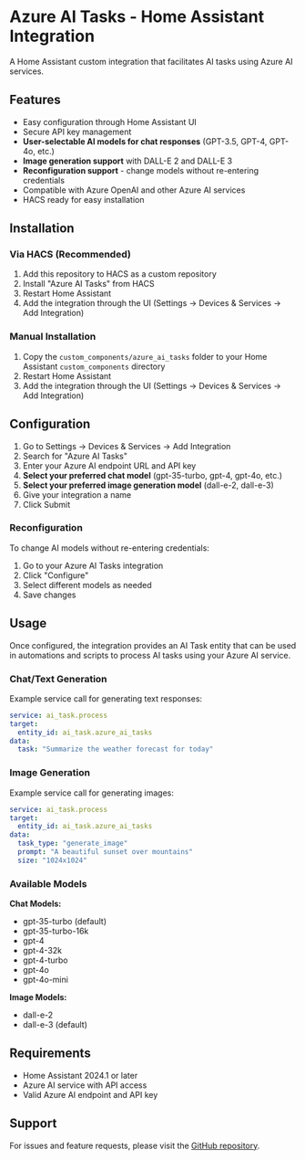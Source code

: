 # Azure AI Tasks - Home Assistant Integration

A Home Assistant custom integration that facilitates AI tasks using Azure AI services.

## Features

- Easy configuration through Home Assistant UI
- Secure API key management  
- **User-selectable AI models for chat responses** (GPT-3.5, GPT-4, GPT-4o, etc.)
- **Image generation support** with DALL-E 2 and DALL-E 3
- **Reconfiguration support** - change models without re-entering credentials
- Compatible with Azure OpenAI and other Azure AI services
- HACS ready for easy installation

## Installation

### Via HACS (Recommended)

1. Add this repository to HACS as a custom repository
2. Install "Azure AI Tasks" from HACS
3. Restart Home Assistant
4. Add the integration through the UI (Settings → Devices & Services → Add Integration)

### Manual Installation

1. Copy the `custom_components/azure_ai_tasks` folder to your Home Assistant `custom_components` directory
2. Restart Home Assistant
3. Add the integration through the UI (Settings → Devices & Services → Add Integration)

## Configuration

1. Go to Settings → Devices & Services → Add Integration
2. Search for "Azure AI Tasks"
3. Enter your Azure AI endpoint URL and API key
4. **Select your preferred chat model** (gpt-35-turbo, gpt-4, gpt-4o, etc.)
5. **Select your preferred image generation model** (dall-e-2, dall-e-3)
6. Give your integration a name
7. Click Submit

### Reconfiguration

To change AI models without re-entering credentials:
1. Go to your Azure AI Tasks integration
2. Click "Configure" 
3. Select different models as needed
4. Save changes

## Usage

Once configured, the integration provides an AI Task entity that can be used in automations and scripts to process AI tasks using your Azure AI service.

### Chat/Text Generation
Example service call for generating text responses:
```yaml
service: ai_task.process
target:
  entity_id: ai_task.azure_ai_tasks
data:
  task: "Summarize the weather forecast for today"
```

### Image Generation  
Example service call for generating images:
```yaml
service: ai_task.process
target:
  entity_id: ai_task.azure_ai_tasks
data:
  task_type: "generate_image"
  prompt: "A beautiful sunset over mountains"
  size: "1024x1024"
```

### Available Models

**Chat Models:**
- gpt-35-turbo (default)
- gpt-35-turbo-16k
- gpt-4
- gpt-4-32k  
- gpt-4-turbo
- gpt-4o
- gpt-4o-mini

**Image Models:**
- dall-e-2
- dall-e-3 (default)

## Requirements

- Home Assistant 2024.1 or later
- Azure AI service with API access
- Valid Azure AI endpoint and API key

## Support

For issues and feature requests, please visit the [GitHub repository](https://github.com/loryanstrant/ha-azure-ai-task).
